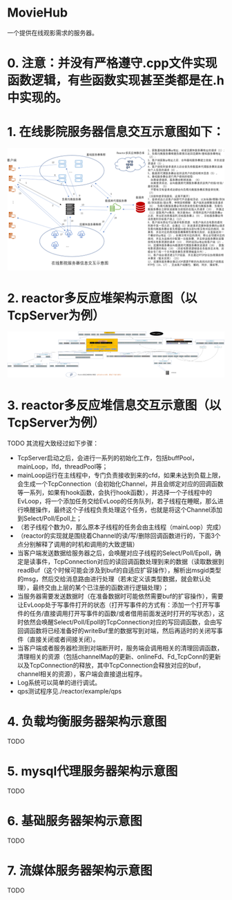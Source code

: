 # MovieHub
一个提供在线观影需求的服务器。
# 0. 注意：并没有严格遵守.cpp文件实现函数逻辑，有些函数实现甚至类都是在.h中实现的。
# 1. 在线影院服务器信息交互示意图如下：
![image](https://github.com/ZhongLinFan/MovieHub/blob/main/images/%E5%9C%A8%E7%BA%BF%E5%BD%B1%E9%99%A2%E6%9C%8D%E5%8A%A1%E5%99%A8%E4%BF%A1%E6%81%AF%E4%BA%A4%E4%BA%92%E7%A4%BA%E6%84%8F%E5%9B%BE.PNG)
# 2. reactor多反应堆架构示意图（以TcpServer为例）
![image](https://github.com/ZhongLinFan/MovieHub/blob/main/images/Reactor%E5%A4%9A%E5%8F%8D%E5%BA%94%E5%A0%86%E6%9E%B6%E6%9E%84%E7%A4%BA%E6%84%8F%E5%9B%BE.png)
# 3. reactor多反应堆信息交互示意图（以TcpServer为例）
TODO
其流程大致经过如下步骤：
+  TcpServer启动之后，会进行一系列的初始化工作，包括buffPool，mainLoop，lfd，threadPool等；
+  mainLoop运行在主线程中，专门负责接收到来的cfd，如果未达到负载上限，会生成一个TcpConnection（会初始化Channel，并且会绑定对应的回调函数等一系列，如果有hook函数，会执行hook函数），并选择一个子线程中的EvLoop，将一个添加任务交给EvLoop的任务队列，若子线程在睡眠，那么进行唤醒操作，最终这个子线程负责处理这个任务，也就是将这个Channel添加到Select/Poll/Epoll上；
+ （若子线程个数为0，那么原本子线程的任务会由主线程（mainLoop）完成）
+ （reactor的实现就是围绕着Channel的读/写/删除回调函数进行的，下面3个点分别解释了调用的时机和调用的大致逻辑）
+ 当客户端发送数据给服务器之后，会唤醒对应子线程的Select/Poll/Epoll，确定是读事件，TcpConnection对应的读回调函数处理到来的数据（读取数据到readBuf（这个时候可能会涉及到buf的自适应扩容操作），解析出msgid类型的msg，然后交给消息路由进行处理（若未定义该类型数据，就会默认处理），最终交由上层的某个已注册的函数进行逻辑处理）；
+ 当服务器需要发送数据时（在准备数据时可能依然需要buf的扩容操作），需要让EvLoop处于写事件打开的状态（打开写事件的方式有：添加一个打开写事件的任务/直接调用打开写事件的函数/或者借用前面发送时打开的写状态），这时依然会唤醒Select/Poll/Epoll的TcpConnection对应的写回调函数，会由写回调函数将已经准备好的writeBuf里的数据写到对端，然后再适时的关闭写事件（直接关闭或者间接关闭）。
+ 当客户端或者服务器检测到对端断开时，服务端会调用相关的清理回调函数，清理相关的资源（包括channelMap的更新、onlineFd、Fd_TcpConn的更新以及TcpConnection的释放，其中TcpConnection会释放对应的buf，channel相关的资源），客户端会直接退出程序。
+ Log系统可以简单的进行调试。
+ qps测试程序见./reactor/example/qps
# 4. 负载均衡服务器架构示意图
TODO

# 5. mysql代理服务器架构示意图
TODO
# 6. 基础服务器架构示意图
TODO
# 7. 流媒体服务器架构示意图
TODO
